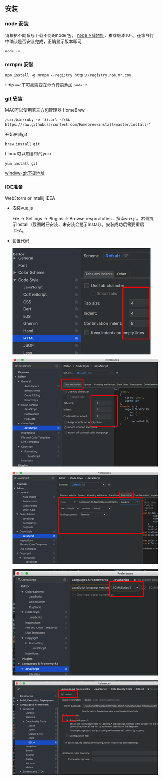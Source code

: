 ## 安装


### node 安装
请根据不同系统下载不同的node 包， [node下载地址](http://nodejs.cn/download/)，推荐版本10+。在命令行中确认是否安装完成，正确显示版本即可

```shell
node -v
```


### mrnpm 安装


```shell
npm install -g mrnpm --registry http://registry.npm.mr.com
```

:::tip
`mac`下可能需要在命令行前添加 `sudo`
:::


### git 安装

MAC可以使用第三方包管理器 HomeBrew

```shell
/usr/bin/ruby -e "$(curl -fsSL https://raw.githubusercontent.com/Homebrew/install/master/install)"
```

开始安装git

```shell
brew install git
```

Linux 可以用自带的yum

```shell
yum install git
```

[window-git下载地址](https://git-scm.com/)


### IDE准备

WebStorm or Intellij IDEA 

- 安装vue.js 

    File -> Settings -> Plugins -> Browse respositoties...
    搜索vue.js，右侧提示Install（截图时已安装，未安装会提示Install）。安装成功后需要重启IDEA。
    
- 设置代码
    
    ![avatar](../assets/img/1.png)
    
    ![avatar](../assets/img/3.png)
    
    ![avatar](../assets/img/2.png)
    
    ![avatar](../assets/img/4.png)
    
    ![avatar](../assets/img/5.png)
    
    
    
    
